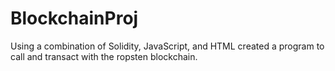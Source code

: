 # BlockchainProj
Using a combination of Solidity, JavaScript, and HTML created a program to call and transact with the ropsten blockchain.
